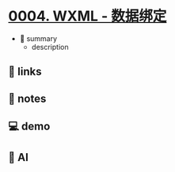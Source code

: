 # [0004. WXML - 数据绑定](https://github.com/Tdahuyou/miniprogram-wechat/tree/main/0004.%20WXML%20-%20%E6%95%B0%E6%8D%AE%E7%BB%91%E5%AE%9A)

- 📝 summary
  - description

## 🔗 links
## 📒 notes
## 💻 demo
## 🤖 AI